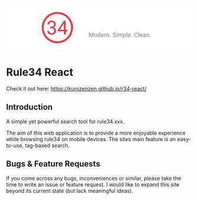 ![banner](https://raw.githubusercontent.com/kurozenzen/r34-branding/main/assets/banner.png)

# Rule34 React

Check it out here: https://kurozenzen.github.io/r34-react/

## Introduction

A simple yet powerful search tool for rule34.xxx.

The aim of this web application is to provide a more enjoyable experience while browsing rule34 on mobile devices. The sites main feature is an easy-to-use, tag-based search.

## Bugs & Feature Requests

If you come across any bugs, inconveniences or similar, please take the time to write an issue or feature request. I would like to expand this site beyond its current state (but lack meaningful ideas).
